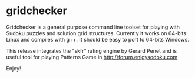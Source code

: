 # gridchecker

Gridchecker is a general purpose command line toolset for playing with Sudoku puzzles and solution grid structures.
Currently it works on 64-bits Linux and compiles with g++. It should be easy to port to 64-bits Windows.

This release integrates the "skfr" rating engine by Gerard Penet and is useful tool for playing Patterns Game in http://forum.enjoysodoku.com

Enjoy!
